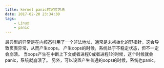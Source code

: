 ```yaml
---
title: kernel panic的定位方法
date: 2017-02-20 23:34:30
tags:
	- Linux
	- panic
---
```

最典型的异常是在内核态引用了一个非法地址，通常是未初始化的野指针，这会导致页表异常，从而产生oops。
产生oops的时候，系统处于不稳定状态，但不一定会崩溃。
当oops产生在中断上下文或者进程0或者进程1的时候，这个时候就会panic，系统就崩溃了。
另外，可以设置产生普通的oops的时候，系统也panic。




